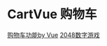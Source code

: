 # CartVue 购物车
<a target="_blank" href="https://zhuangfeilong.github.io/CartVue/cart.html">购物车功能by Vue</a>
<a target="_blank" href="https://zhuangfeilong.github.io/2048/2048.html">2048数字游戏</a>
